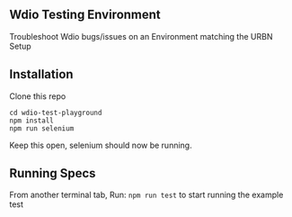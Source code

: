## Wdio Testing Environment
Troubleshoot Wdio bugs/issues on an Environment matching the URBN Setup

## Installation

Clone this repo

```
cd wdio-test-playground
npm install
npm run selenium
```

Keep this open, selenium should now be running.

## Running Specs

From another terminal tab, Run: 
`npm run test` 
to start running the example test

